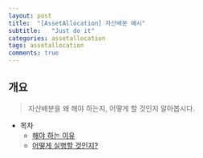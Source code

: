 ```yaml
---
layout: post
title:  "[AssetAllocation] 자산배분 예시"
subtitle:   "Just do it"
categories: assetallocation
tags: assetallocation
comments: true
---
```


## 개요
> 자산배분을 왜 해야 하는지, 어떻게 할 것인지 알아봅시다.

- 목차
	- [해야 하는 이유](#해야-하는-이유)
	- [어떻게 실행할 것인지?](#어떻게-실행할-것인지)
